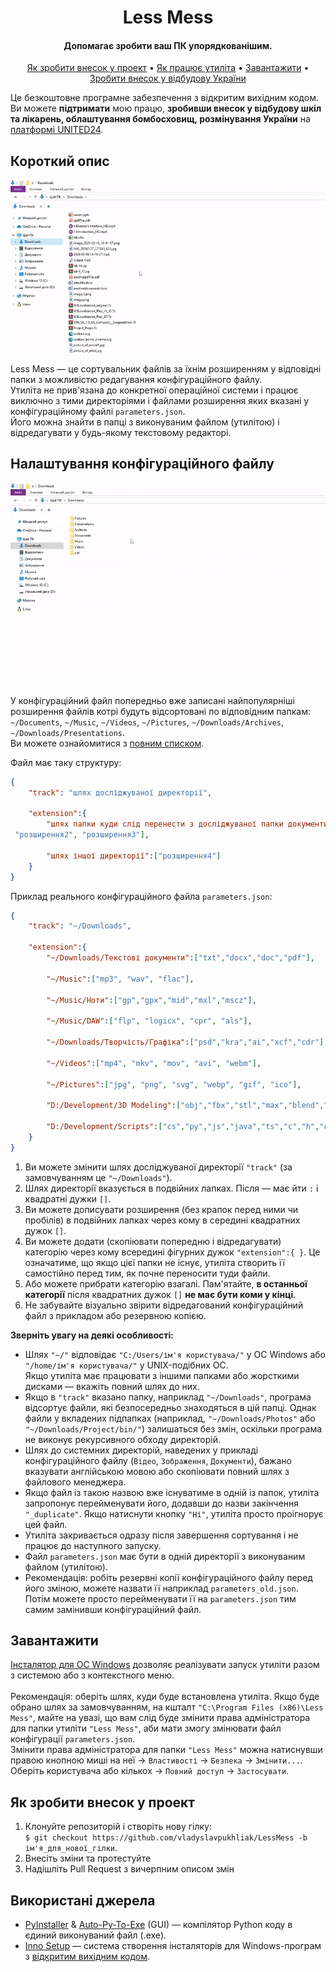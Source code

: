 <div align="center">
<h1>Less Mess</h1>
<h4>Допомагає зробити ваш ПК упорядкованішим.</h4>

<a href="#як-зробити-внесок-у-проект">Як зробити внесок у проект</a> • 
<a href="#короткий-опис">Як працює утиліта</a> • 
<a href="#завантажити">Завантажити</a> • 
<a href="https://u24.gov.ua">Зробити внесок у відбудову України</a>
</div>
<!-- 
<p align="center">
    <a href="https://github.com/vladyslavpukhliak/LessMess/releases/download/v1.0.0/LessMessInstaller.exe">
        <img src="https://img.shields.io/github/downloads/vladyslavpukhliak/lessmess/total.svg">
    </a>
</p> -->

Це безкоштовне програмне забезпечення з відкритим вихідним кодом.  
Ви можете **підтримати** мою працю, **зробивши внесок у відбудову шкіл та лікарень, облаштування бомбосховищ, розмінування України** на <a href="https://u24.gov.ua">платформі UNITED24</a>.

## Короткий опис
<div align="center">
    <img src="https://github.com/vladyslavpukhliak/LessMess/blob/main/Icons/lessmess.gif" alt="Screenshot" width="600"/>
</div>

Less Mess — це сортувальник файлів за їхнім розширенням у відповідні папки з можливістю редагування конфігураційного файлу.  
Утиліта не прив'язана до конкретної операційної системи і працює виключно з тими директоріями і файлами розширення яких вказані у конфігураційному файлі `parameters.json`.  
Його можна знайти в папці з виконуваним файлом (утилітою) і відредагувати у будь-якому текстовому редакторі.

## Налаштування конфігураційного файлу
<div align="center">
    <img src="https://github.com/vladyslavpukhliak/LessMess/blob/main/Icons/edit_config.gif" alt="How to edit config" width="600"/>
</div>
<br>

У конфігураційний файл попередньо вже записані найпопулярніші розширення файлів котрі будуть відсортовані по відповідним папкам: 
`~/Documents`, `~/Music`, `~/Videos`, `~/Pictures`, `~/Downloads/Archives`, `~/Downloads/Presentations`.  
Ви можете ознайомитися з <a href="https://github.com/vladyslavpukhliak/LessMess/blob/main/parameters.json">повним списком</a>.

Файл має таку структуру:

```json
{
    "track": "шлях досліджуваної директорії",

    "extension":{
        "шлях папки куди слід перенести з досліджуваної папки документи таких розширень":["розширення1",
 "розширення2", "розширення3"],
        
        "шлях іншої директорії":["розширення4"]
    }
}
```

Приклад реального конфігураційного файла `parameters.json`:

```json
{
    "track": "~/Downloads",

    "extension":{
        "~/Downloads/Текстові документи":["txt","docx","doc","pdf"],
        
        "~/Music":["mp3", "wav", "flac"],

        "~/Music/Ноти":["gp","gpx","mid","mxl","mscz"],

        "~/Music/DAW":["flp", "logicx", "cpr", "als"],

        "~/Downloads/Творчість/Графіка":["psd","kra","ai","xcf","cdr"],

        "~/Videos":["mp4", "mkv", "mov", "avi", "webm"],
        
        "~/Pictures":["jpg", "png", "svg", "webp", "gif", "ico"],

        "D:/Development/3D Modeling":["obj","fbx","stl","max","blend","c4d"],

        "D:/Development/Scripts":["cs","py","js","java","ts","c","h","cpp","hpp","php"]
    }
}
```

1. Ви можете змінити шлях досліджуваної директорії `"track"` (за замовчуванням це `"~/Downloads"`).  
2. Шлях директорії вказується в подвійних лапках. Після — має йти `:` і квадратні дужки `[]`.  
3. Ви можете дописувати розширення (без крапок перед ними чи пробілів) в подвійних лапках через кому в середині квадратних дужок `[]`.  
4. Ви можете додати (скопіювати попередню і відредагувати) категорію через кому всередині фігурних дужок `"extension":{ }`. Це означатиме, що якщо цієї папки не існує, утиліта створить її самостійно перед тим, як почне переносити туди файли.  
5. Або можете прибрати категорію взагалі. Пам'ятайте, **в останньої категорії** після квадратних дужок `[]` **не має бути коми у кінці**.  
6. Не забувайте візуально звірити відредагований конфігураційний файл з прикладом або резервною копією.  

**Зверніть увагу на деякі особливості:**
- Шлях `"~/"` відповідає `"C:/Users/ім'я користувача/"` у ОС Windows або `"/home/ім'я користувача/"` у UNIX-подібних ОС.  
Якщо утиліта має працювати з іншими папками або жорсткими дисками — вкажіть повний шлях до них.
- Якщо в `"track"` вказано папку, наприклад `"~/Downloads"`, програма відсортує файли, які безпосередньо знаходяться в цій папці. Однак файли у вкладених підпапках (наприклад, `"~/Downloads/Photos"` або `"~/Downloads/Project/bin/"`) залишаться без змін, оскільки програма не виконує рекурсивного обходу директорій.
- Шлях до системних директорій, наведених у прикладі конфігураційного файлу (`Відео`, `Зображення`, `Документи`), бажано вказувати англійською мовою або скопіювати повний шлях з файлового менеджера.
- Якщо файл із такою назвою вже існуватиме в одній із папок, утиліта запропонує перейменувати його, додавши до назви закінчення `"_duplicate"`. Якщо натиснути кнопку `"Ні"`, утиліта просто проігнорує цей файл.
- Утиліта закривається одразу після завершення сортування і не працює до наступного запуску.
- Файл `parameters.json` має бути в одній директорії з виконуваним файлом (утилітою).
- Рекомендація: робіть резервні копії конфігураційного файлу перед його зміною, можете назвати її наприклад `parameters_old.json`. Потім можете просто перейменувати її на `parameters.json` тим самим замінивши конфігураційний файл.

## Завантажити
<a href="https://github.com/vladyslavpukhliak/LessMess/releases/download/v1.0.0/LessMessInstaller.exe">Інсталятор для ОС Windows</a> дозволяє реалізувати запуск утиліти разом з системою або з контекстного меню.
<br><br>
Рекомендація: оберіть шлях, куди буде встановлена утиліта. Якщо буде обрано шлях за замовчуванням, на кшталт `"C:\Program Files (x86)\Less Mess"`, майте на увазі, що вам слід буде змінити права адміністратора для папки утиліти `"Less Mess"`, аби мати змогу змінювати файл конфігурації `parameters.json`.  
Змінити права адміністратора для папки `"Less Mess"` можна натиснувши правою кнопною миші на неї → `Властивості` → `Безпека` → `Змінити...`. Оберіть користувача або кількох → `Повний доступ` → `Застосувати`.

## Як зробити внесок у проект

1. Клонуйте репозиторій і створіть нову гілку:  
`$ git checkout https://github.com/vladyslavpukhliak/LessMess -b ім'я_для_нової_гілки`.  
2. Внесіть зміни та протестуйте  
3. Надішліть Pull Request з вичерпним описом змін

## Використані джерела

- [PyInstaller](https://pyinstaller.org/en/stable/) & [Auto-Py-To-Exe](https://pypi.org/project/auto-py-to-exe/) (GUI) — компілятор Python коду в єдиний виконуваний файл (.exe).
- [Inno Setup](https://jrsoftware.org/isinfo.php) — система створення інсталяторів для Windows-програм з [відкритим вихідним кодом](https://github.com/jrsoftware/issrc).
